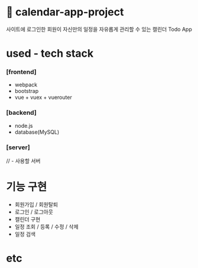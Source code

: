 # 📆 calendar-app-project
사이트에 로그인한 회원이 자신만의 일정을 자유롭게 관리할 수 있는 캘린더 Todo App

# used - tech stack
### [frontend]
- webpack
- bootstrap
- vue + vuex + vuerouter

### [backend]
- node.js
- database(MySQL)

### [server]
// - 사용할 서버

# 기능 구현
- 회원가입 / 회원탈퇴
- 로그인 / 로그아웃
- 캘린더 구현
- 일정 조회 / 등록 / 수정 / 삭제
- 일정 검색

# etc

